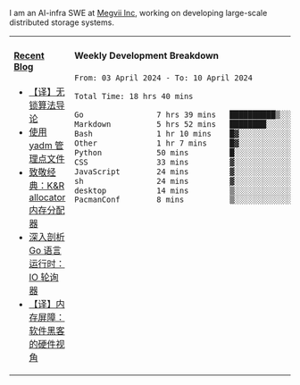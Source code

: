 I am an AI-infra SWE at [Megvii Inc](https://en.megvii.com/), working on developing large-scale distributed storage systems.

<table width="960px">
<tr>
<td valign="top" width="50%">

#### <a href="https://www.kongjun18.me" target="_blank">Recent Blog</a>

<!-- BLOG-POST-LIST:START -->
- [【译】无锁算法导论](https://kongjun18.github.io/posts/2023/07/14/)
- [使用 yadm 管理点文件](https://kongjun18.github.io/posts/2023/04/07/)
- [致敬经典：K&amp;R allocator 内存分配器](https://kongjun18.github.io/posts/2022/12/12/)
- [深入剖析 Go 语言运行时：IO 轮询器](https://kongjun18.github.io/posts/2022/11/21/)
- [【译】内存屏障：软件黑客的硬件视角](https://kongjun18.github.io/posts/2022/11/03/)
<!-- BLOG-POST-LIST:END -->

</td>
<td valign="top" width="50%">

#### Weekly Development Breakdown

<!--START_SECTION:waka-->

```txt
From: 03 April 2024 - To: 10 April 2024

Total Time: 18 hrs 40 mins

Go                7 hrs 39 mins   ██████████▒░░░░░░░░░░░░░░   41.02 %
Markdown          5 hrs 52 mins   ████████░░░░░░░░░░░░░░░░░   31.48 %
Bash              1 hr 10 mins    █▓░░░░░░░░░░░░░░░░░░░░░░░   06.26 %
Other             1 hr 7 mins     █▓░░░░░░░░░░░░░░░░░░░░░░░   06.00 %
Python            50 mins         █░░░░░░░░░░░░░░░░░░░░░░░░   04.51 %
CSS               33 mins         ▓░░░░░░░░░░░░░░░░░░░░░░░░   03.01 %
JavaScript        24 mins         ▓░░░░░░░░░░░░░░░░░░░░░░░░   02.19 %
sh                24 mins         ▓░░░░░░░░░░░░░░░░░░░░░░░░   02.16 %
desktop           14 mins         ▒░░░░░░░░░░░░░░░░░░░░░░░░   01.31 %
PacmanConf        8 mins          ▒░░░░░░░░░░░░░░░░░░░░░░░░   00.76 %
```

<!--END_SECTION:waka-->
</td>
</tr>

</table>
